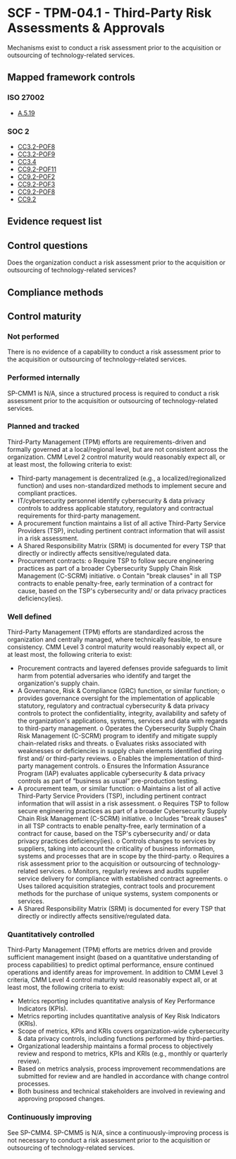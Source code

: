 # SCF - TPM-04.1 - Third-Party Risk Assessments & Approvals
Mechanisms exist to conduct a risk assessment prior to the acquisition or outsourcing of technology-related services.
## Mapped framework controls
### ISO 27002
- [A.5.19](../iso27002/a-5.md#a519)

### SOC 2
- [CC3.2-POF8](../soc2/cc32-pof8.md)
- [CC3.2-POF9](../soc2/cc32-pof9.md)
- [CC3.4](../soc2/cc34.md)
- [CC9.2-POF11](../soc2/cc92-pof11.md)
- [CC9.2-POF2](../soc2/cc92-pof2.md)
- [CC9.2-POF3](../soc2/cc92-pof3.md)
- [CC9.2-POF8](../soc2/cc92-pof8.md)
- [CC9.2](../soc2/cc92.md)

## Evidence request list


## Control questions
Does the organization conduct a risk assessment prior to the acquisition or outsourcing of technology-related services?

## Compliance methods


## Control maturity
### Not performed
There is no evidence of a capability to conduct a risk assessment prior to the acquisition or outsourcing of technology-related services.

### Performed internally
SP-CMM1 is N/A, since a structured process is required to conduct a risk assessment prior to the acquisition or outsourcing of technology-related services.

### Planned and tracked
Third-Party Management (TPM) efforts are requirements-driven and formally governed at a local/regional level, but are not consistent across the organization. CMM Level 2 control maturity would reasonably expect all, or at least most, the following criteria to exist:
- Third-party management is decentralized (e.g., a localized/regionalized function) and uses non-standardized methods to implement secure and compliant practices.
- IT/cybersecurity personnel identify cybersecurity & data privacy controls to address applicable statutory, regulatory and contractual requirements for third-party management.
- A procurement function maintains a list of all active Third-Party Service Providers (TSP), including pertinent contract information that will assist in a risk assessment.
- A Shared Responsibility Matrix (SRM) is documented for every TSP that directly or indirectly affects sensitive/regulated data.
- Procurement contracts:
o	Require TSP to follow secure engineering practices as part of a broader Cybersecurity Supply Chain Risk Management (C-SCRM) initiative.
o	Contain "break clauses" in all TSP contracts to enable penalty-free, early termination of a contract for cause, based on the TSP's cybersecurity and/ or data privacy practices deficiency(ies).

### Well defined
Third-Party Management (TPM) efforts are standardized across the organization and centrally managed, where technically feasible, to ensure consistency. CMM Level 3 control maturity would reasonably expect all, or at least most, the following criteria to exist:
- Procurement contracts and layered defenses provide safeguards to limit harm from potential adversaries who identify and target the organization's supply chain.
- A Governance, Risk & Compliance (GRC) function, or similar function;
o	provides governance oversight for the implementation of applicable statutory, regulatory and contractual cybersecurity & data privacy controls to protect the confidentiality, integrity, availability and safety of the organization's applications, systems, services and data with regards to third-party management.
o	Operates the Cybersecurity Supply Chain Risk Management (C-SCRM) program to identify and mitigate supply chain-related risks and threats.
o	Evaluates risks associated with weaknesses or deficiencies in supply chain elements identified during first and/ or third-party reviews.
o	Enables the implementation of third-party management controls.
o	Ensures the Information Assurance Program (IAP) evaluates applicable cybersecurity & data privacy controls as part of “business as usual” pre-production testing.
- A procurement team, or similar function:
o	Maintains a list of all active Third-Party Service Providers (TSP), including pertinent contract information that will assist in a risk assessment.
o	Requires TSP to follow secure engineering practices as part of a broader Cybersecurity Supply Chain Risk Management (C-SCRM) initiative.
o	Includes "break clauses" in all TSP contracts to enable penalty-free, early termination of a contract for cause, based on the TSP's cybersecurity and/ or data privacy practices deficiency(ies).
o	Controls changes to services by suppliers, taking into account the criticality of business information, systems and processes that are in scope by the third-party.
o	Requires a risk assessment prior to the acquisition or outsourcing of technology-related services.
o	Monitors, regularly reviews and audits supplier service delivery for compliance with established contract agreements.
o	Uses tailored acquisition strategies, contract tools and procurement methods for the purchase of unique systems, system components or services.
- A Shared Responsibility Matrix (SRM) is documented for every TSP that directly or indirectly affects sensitive/regulated data.

### Quantitatively controlled
Third-Party Management (TPM) efforts are metrics driven and provide sufficient management insight (based on a quantitative understanding of process capabilities) to predict optimal performance, ensure continued operations and identify areas for improvement. In addition to CMM Level 3 criteria, CMM Level 4 control maturity would reasonably expect all, or at least most, the following criteria to exist:
- Metrics reporting includes quantitative analysis of Key Performance Indicators (KPIs).
- Metrics reporting includes quantitative analysis of Key Risk Indicators (KRIs).
- Scope of metrics, KPIs and KRIs covers organization-wide cybersecurity & data privacy controls, including functions performed by third-parties.
- Organizational leadership maintains a formal process to objectively review and respond to metrics, KPIs and KRIs (e.g., monthly or quarterly review).
- Based on metrics analysis, process improvement recommendations are submitted for review and are handled in accordance with change control processes.
- Both business and technical stakeholders are involved in reviewing and approving proposed changes.

### Continuously improving
See SP-CMM4. SP-CMM5 is N/A, since a continuously-improving process is not necessary to conduct a risk assessment prior to the acquisition or outsourcing of technology-related services.
